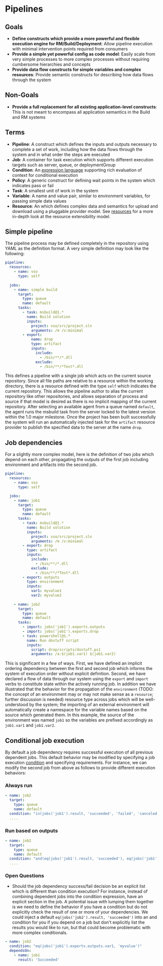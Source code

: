 # Pipelines
## Goals
- **Define constructs which provide a more powerful and flexible execution engine for RM/Build/Deployment**: Allow pipeline execution with minimal intervention points required from consumers
- **Provide a simple yet powerful config as code model**: Easily scale from very simple processes to more complex processes without requiring cumbersome hierarchies and concepts
- **Provide data flow constructs for simple variables and complex resources**: Provide semantic constructs for describing how data flows through the system

## Non-Goals
- **Provide a full replacement for all existing application-level constructs**: This is not meant to encompass all application semantics in the Build and RM systems

## Terms
- **Pipeline**: A construct which defines the inputs and outputs necessary to complete a set of work, including how the data flows through the system and in what order the steps are executed
- **Job**: A container for task execution which supports different execution targets such as server, queue, or deploymentGroup
- **Condition**: An [expression language](conditions.md) supporting rich evaluation of context for conditional execution
- **Policy**: A generic construct for defining wait points in the system which indicates pass or fail
- **Task**: A smallest unit of work in the system 
- **Variable**: A name and value pair, similar to environment variables, for passing simple data values
- **Resource**: An which defines complex data and semantics for upload and download using a pluggable provider model. See [resources](resources.md) for a more in-depth look at the resource extensibility model.

## Simple pipeline
The pipeline process may be defined completely in the repository using YAML as the definition format. A very simple definition may look like the following:
```yaml
pipeline:
  resources:
    - name: vso
      type: self
      
  jobs:
    - name: simple build
      target:
        type: queue
        name: default
      tasks:
        - task: msbuild@1.*
          name: Build solution 
          inputs:
            project: vso/src/project.sln
            arguments: /m /v:minimal
        - export: 
            name: drop
            type: artifact
            inputs:
              include:
                - /bin/**/*.dll
              exclude:
                - /bin/**/*Test*.dll
```
This defines a pipeline with a single job which acts on the current source repository. Since all file paths are relative to a resource within the working directory, there is a resource defined with the type `self` which indicates the current repository. This allows the pipeline author to alias the current repository like other repositories, and allows separation of process and source if that model is desired as there is no implicit mapping of the current repository. After selecting an available agent from a queue named `default`, the agent runs the msbuild task from the server locked to the latest version within the 1.0 major milestone. Once the project has been built successfully the system will run an automatically injected  task for the `artifact` resource provider to publish the specified data to the server at the name `drop`.

## Job dependencies
For a slightly more complex model, here is the definition of two jobs which depend on each other, propagating the outputs of the first job including environment and artifacts into the second job.
```yaml
pipeline:
  resources:
    - name: vso
      type: self

  jobs:
    - name: job1
      target: 
        type: queue
        name: default
      tasks:
        - task: msbuild@1.*
          name: Build solution 
          inputs:
            project: vso/src/project.sln
            arguments: /m /v:minimal
        - export: drop 
          type: artifact
          inputs:
            include:
              - /bin/**/*.dll
            exclude:
              - /bin/**/*Test*.dll
        - export: outputs
          type: environment
          inputs:
            var1: myvalue1
            var2: myvalue2
              
    - name: job2
      target: 
        type: queue
        name: default
      tasks:
        - import: jobs('job1').exports.outputs
        - import: jobs('job1').exports.drop
        - task: powershell@1.*
          name: Run dostuff script
          inputs:
            script: drop/scripts/dostuff.ps1
            arguments: /a:$(job1.var1) $(job1.var2)
```
This is significant in a few of ways. First, we have defined an implicit ordering dependency between the first and second job which informs the system of execution order without explicit definition. Second, we have declared a flow of data through our system using the `export` and `import` verbs to constitute state within the actively running job. In addition we have illustrated that the behavior for the propagation of the `environment` (TODO: the concept of an environment may or may not make sense as a `resource`; further discussion is needed) resource type across jobs which will be well-understood by the system; the importing of an external environment will automatically create a namespace for the variable names based on the source which generated them. In this example, the source of the environment was named `job1` so the variables are prefixed accordingly as `job1.var1` and `job1.var2`.

## Conditional job execution
By default a job dependency requires successful execution of all previous dependent jobs. This default behavior may be modified by specifying a job execution [condition](conditions.md) and specifying requirements. For instance, we can modify the second job from above as follows to provide different execution behaviors:

### Always run
```yaml
- name: job2
  target: 
    type: queue
    name: default
  condition: "in(jobs('job1').result, 'succeeded', 'failed', 'canceled', 'skipped')"
  ....
```
### Run based on outputs
```yaml
- name: job2
  target: 
    type: queue
    name: default
  condition: "and(eq(jobs('job1').result, 'succeeded'), eq(jobs('job1').exports.outputs.var1, 'myvalue'))"
  ....
```

### Open Questions
- Should the job dependency success/fail decision be an explicit list which is different than condition execution? For instance, instead of combining dependent jobs into the condition expression, have an explicit section in the job. A potential issue with lumping them together is we need to define the behavior if you have a condition but do not explicitly check the result of one or more of your dependencies. We could inject a default `eq(jobs('job2').result, 'succeeded')` into an and condition for you if you depend on a job but don't explicitly list the results you would like to run, but that could become problematic with more complex conditionals.
```yaml
- name: job2
  condition: "eq(jobs('job1').exports.outputs.var1, 'myvalue')"
  dependsOn: 
    - name: job1
      result: 'Succeeded'
```
